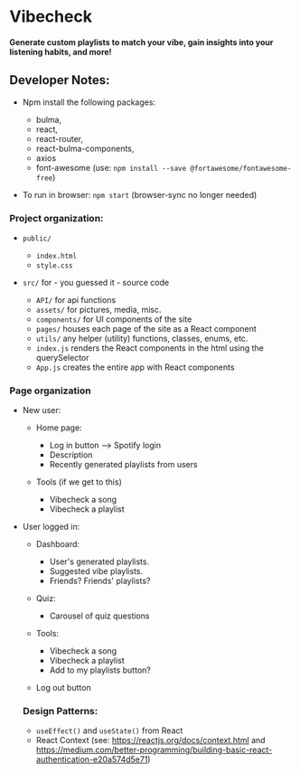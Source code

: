 # Vibecheck
#### Generate custom playlists to match your vibe, gain insights into your listening habits, and more!

## Developer Notes:
* Npm install the following packages:
    * bulma,
    * react,
    * react-router,
    * react-bulma-components,
    * axios
    * font-awesome (use: `npm install --save @fortawesome/fontawesome-free`)

* To run in browser: `npm start` (browser-sync no longer needed)

### Project organization:
* `public/`
   * `index.html`
   * `style.css`

* `src/` for - you guessed it - source code
   * `API/` for api functions
   * `assets/` for pictures, media, misc.
   * `components/` for UI components of the site
   * `pages/` houses each page of the site as a React component
   * `utils/` any helper (utility) functions, classes, enums, etc.
   * `index.js` renders the React components in the html using the querySelector
   * `App.js` creates the entire app with React components
      
### Page organization
* New user:
  * Home page:
      - Log in button --> Spotify login
      - Description
      - Recently generated playlists from users
  
  * Tools (if we get to this)
      - Vibecheck a song
      - Vibecheck a playlist
   
* User logged in:
  * Dashboard: 
      - User's generated playlists. 
      - Suggested vibe playlists.
      - Friends? Friends' playlists?
  
  * Quiz:
      - Carousel of quiz questions
  
  * Tools:
      - Vibecheck a song
      - Vibecheck a playlist
      - Add to my playlists button?
      
   * Log out button
   
  ### Design Patterns:
  * `useEffect()` and `useState()` from React
  * React Context (see: https://reactjs.org/docs/context.html and https://medium.com/better-programming/building-basic-react-authentication-e20a574d5e71)
